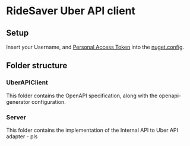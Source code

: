 # RideSaver Uber API client

## Setup
Insert your Username, and [Personal Access Token](https://github.com/settings/tokens) into the [nuget.config](./nuget.config).

## Folder structure
### UberAPIClient
This folder contains the OpenAPI specification, along with the openapi-generator configuration.

### Server
This folder contains the implementation of the Internal API to Uber API adapter - pls
